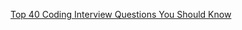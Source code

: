 [Top 40 Coding Interview Questions You Should Know](https://www.simplilearn.com/coding-interview-questions-article)
